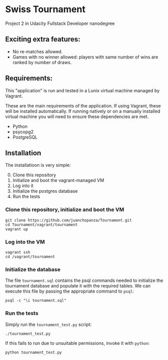 # Swiss Tournament

Project 2 in Udacity Fullstack Developer nanodegree

## Exciting extra features:

* No re-matches allowed.
* Games with no winner allowed: players with same number of wins are ranked by
  number of draws.


## Requirements:

This "application" is run and tested in a Lunix virtual machine managed by Vagrant.

These are the main requirements of the application. If using Vagrant, these will be
installed automatically. If running natively or on a manually installed virtual machine
you will need to ensure these dependencies are met.

* Python
* psycopg2
* PostgreSQL

## Installation

The installatioon is very simple:

0. Clone this repository
1. Initialize and boot the vagrant-managed VM
2. Log into it
3. Initialize the postgres database
4. Run the tests

### Clone this repository, initialize and boot the VM

    git clone https://github.com/juanchopanza/Tournament.git
    cd Tournament/vagrant/tournament
    vagrant up

### Log into the VM

    vagrant ssh
    cd /vagrant/tournament

### Initialize the database

The file `tournament.sql` contains the psql commands needed to initialize the tournament
database and populate it with the required tables. We can execute this file by passing
the appropriate command to `psql`:

    psql -c "\i tournament.sql"

### Run the tests

Simply run the `tournament_test.py` script:

    ./tournament_test.py

If this fails to run due to unsuitable permissions, invoke it with `python`:

    python tournament_test.py
